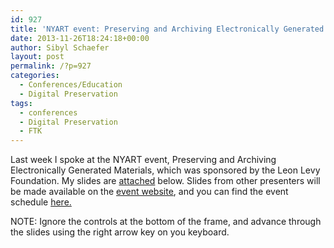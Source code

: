 ```yaml
---
id: 927
title: 'NYART event: Preserving and Archiving Electronically Generated Materials'
date: 2013-11-26T18:24:18+00:00
author: Sibyl Schaefer
layout: post
permalink: /?p=927
categories:
  - Conferences/Education
  - Digital Preservation
tags:
  - conferences
  - Digital Preservation
  - FTK
---
```

Last week I spoke at the NYART event, Preserving and Archiving Electronically Generated Materials, which was sponsored by the Leon Levy Foundation. My slides are [attached](/wp-content/uploads/2013/12/NYART_space.html) below. Slides from other presenters will be made available on the [event website](http://www.nycarchivists.org/calendar?eventId=774965&EventViewMode=2&CalendarViewType=4&SelectedDate=11/19/2013), and you can find the event schedule [here.<!--more-->](http://www.nycarchivists.org/Resources/Documents/2013_ART_LLF_BornDigital_ProgramSchedule.pdf)

NOTE: Ignore the controls at the bottom of the frame, and advance through the slides using the right arrow key on you keyboard.
